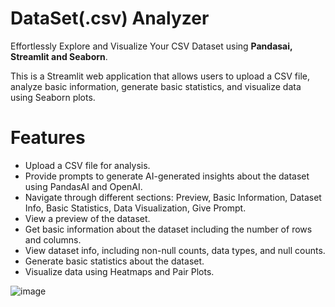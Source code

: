 # DataSet(.csv) Analyzer
Effortlessly Explore and Visualize Your CSV Dataset using **Pandasai, Streamlit and Seaborn**.

This is a Streamlit web application that allows users to upload a CSV file, analyze basic information, generate basic statistics, and visualize data using Seaborn plots.

# Features

- Upload a CSV file for analysis.
- Provide prompts to generate AI-generated insights about the dataset using PandasAI and OpenAI.
- Navigate through different sections: Preview, Basic Information, Dataset Info, Basic Statistics, Data Visualization, Give Prompt.
- View a preview of the dataset.
- Get basic information about the dataset including the number of rows and columns.
- View dataset info, including non-null counts, data types, and null counts.
- Generate basic statistics about the dataset.
- Visualize data using Heatmaps and Pair Plots.


![image](https://github.com/rohan9446/Dataset_analyzer/assets/99634410/8db19ec8-0f5c-46bf-9c74-743c38855f93)


